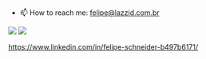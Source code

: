  - 📫 How to reach me: felipe@lazzid.com.br
 
<div> 
  <a href="https://www.linkedin.com/in/felipe-schneider-b497b6171/" target="_blank"><img src="https://img.shields.io/badge/-LinkedIn-%230077B5?style=for-the-badge&logo=linkedin&logoColor=white" target="_blank"></a> 
    <a href = "mailto:contatorafaballerini@gmail.com"><img src="https://img.shields.io/badge/-Gmail-%23333?style=for-the-badge&logo=gmail&logoColor=white" target="_blank"></a> 
</div>

https://www.linkedin.com/in/felipe-schneider-b497b6171/

